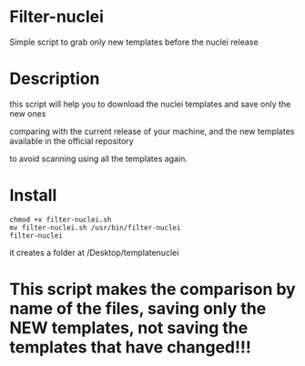 # Filter-nuclei
Simple script to grab only new templates before the nuclei release

# Description
this script will help you to download the nuclei templates and save only the new ones

comparing with the current release of your machine, and the new templates available in the official repository

to avoid scanning using all the templates again.

# Install

```
chmod +x filter-nuclei.sh
mv filter-nuclei.sh /usr/bin/filter-nuclei
filter-nuclei
```

it creates a folder at /Desktop/templatenuclei


# This script makes the comparison by name of the files, saving only the NEW templates, not saving the templates that have changed!!!


